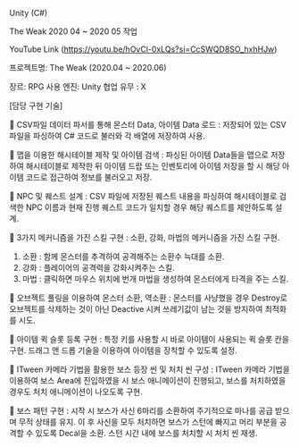 Unity (C#)

The Weak 2020 04 ~ 2020 05 작업

YouTube Link
(https://youtu.be/hOvCl-0xLQs?si=CcSWQD8SO_hxhHJw)

프로젝트명: The Weak (2020.04 ~ 2020.06)

장르: RPG
사용 엔진: Unity
협업 유무 : X

[담당 구현 기술]

	CSV파일 데이터 파서를 통해 몬스터 Data, 아이템 Data 로드
: 저장되어 있는 CSV파일을 파싱하여 C# 코드로 불러와 각 배열에 저장하여 사용.

	맵을 이용한 해시테이블 제작 및 아이템 검색
: 파싱된 아이템 Data들을 맵으로 저장하여 해시테이블로 제작한 뒤 아이템 드랍 또는 인벤토리에 아이템 저장을 할 시 해당 아이템 코드로 접근하여 정보를 불러오고 저장. 

	NPC 및 퀘스트 설계
: CSV 파일에 저장된 퀘스트 내용을 파싱하여 해시테이블로 검색한 NPC 이름과 현재 진행 퀘스트 코드가 일치할 경우 해당 퀘스트를 제안하도록 설계.

	3가지 메커니즘을 가진 스킬 구현
: 소환, 강화, 마법의 메커니즘을 가진 스킬 구현. 
1. 소환 : 함께 몬스터를 추격하여 공격해주는 소환수 늑대를 소환. 
2. 강화 : 플레이어의 공격력을 강화시켜주는 스킬. 
3. 마법 : 클릭하면 마우스 위치에 번개 마법을 생성하여 몬스터에게 타격을 주는 스킬.

	오브젝트 풀링을 이용하여 몬스터 소환, 역소환
: 몬스터를 사냥했을 경우 Destroy로 오브젝트를 삭제하는 것이 아닌 Deactive 시켜 쓰레기값이 남는 것을 방지하여 최적화를 시도.

	아이템 퀵 슬롯 등록 구현
: 특정 키를 사용할 시 바로 아이템이 사용되는 퀵 슬롯 칸을 구현. 드래그 앤 드롭 기술을 이용하여 아이템을 장착할 수 있도록 설정.

	ITween 카메라 기법을 활용한 보스 등장 씬 및 처치 씬 구성
: ITween 카메라 기법을 이용하여 보스 Area에 진입하였을 시 보스 애니메이션이 진행되고, 보스를 처치하였을 경우도 처치 애니메이션이 나오도록 구현.

	보스 패턴 구현
: 시작 시 보스가 사신 6마리를 소환하여 주기적으로 마나를 공급 받으며 무적 상태를 유지. 이 후 사신을 모두 처치하면 보스가 스턴에 빠지고 머리 부분을 공격할 수 있도록 Decal을 소환. 스턴 시간 내에 보스를 처치할 시 처치 씬 재생.

